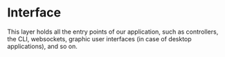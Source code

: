 Interface
========

This layer holds all the entry points of our application, such as controllers,
the CLI, websockets, graphic user interfaces (in case of desktop applications),
and so on.
